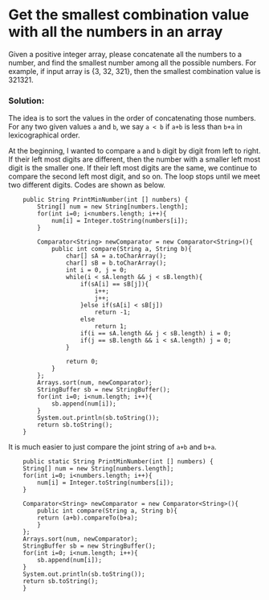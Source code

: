# Get the smallest combination value with all the numbers in an array

Given a positive integer array, please concatenate all the numbers to a number, and find the smallest number among all the possible numbers. For example, if input array is {3, 32, 321}, then the smallest combination value is 321321.


### Solution:

The idea is to sort the values in the order of concatenating those numbers. For any two given values `a` and `b`, we say `a < b` if `a+b` is less than `b+a` in lexicographical order. 

At the beginning, I wanted to compare `a` and `b` digit by digit from left to right. If their left most digits are different, then the number with a smaller left most digit is the smaller one. If their left most digits are the same, we continue to compare the second left most digit, and so on. The loop stops until we meet two different digits. Codes are shown as below.

```
    public String PrintMinNumber(int [] numbers) {
        String[] num = new String[numbers.length];
        for(int i=0; i<numbers.length; i++){
            num[i] = Integer.toString(numbers[i]);
        }
        
        Comparator<String> newComparator = new Comparator<String>(){
            public int compare(String a, String b){
                char[] sA = a.toCharArray();
                char[] sB = b.toCharArray();
                int i = 0, j = 0;
                while(i < sA.length && j < sB.length){                  
                    if(sA[i] == sB[j]){
                        i++;
                        j++;
                    }else if(sA[i] < sB[j])
                        return -1;
                    else
                        return 1;    
                    if(i == sA.length && j < sB.length) i = 0;
                    if(j == sB.length && i < sA.length) j = 0;
                }

                return 0;
            }
        };
        Arrays.sort(num, newComparator);
        StringBuffer sb = new StringBuffer();
        for(int i=0; i<num.length; i++){
            sb.append(num[i]);
        }
        System.out.println(sb.toString());
        return sb.toString();
    }
```

It is much easier to just compare the joint string of `a+b` and `b+a`.

```
    public static String PrintMinNumber(int [] numbers) {
	String[] num = new String[numbers.length];
	for(int i=0; i<numbers.length; i++){
	    num[i] = Integer.toString(numbers[i]);
	}

	Comparator<String> newComparator = new Comparator<String>(){
	    public int compare(String a, String b){
		return (a+b).compareTo(b+a);
	    }
	};
	Arrays.sort(num, newComparator);
	StringBuffer sb = new StringBuffer();
	for(int i=0; i<num.length; i++){
	    sb.append(num[i]);
	}
	System.out.println(sb.toString());
	return sb.toString();
    }
    
```
